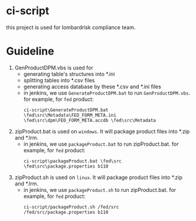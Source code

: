 **ci-script**
===
this project is used for lombardrisk compliance team.

**Guideline**
===
1. GenProductDPM.vbs is used for
    * generating table's structures into *.ini
    * splitting tables into *.csv files
    * generating access database by these *.csv and *.ini files
    * in jenkins, we use `GenerateProductDPM.bat` to run `GenProductDPM.vbs`.
    for example, for `fed` product:
       <pre><code>ci-script\GenerateProductDPM.bat \fed\src\Metadata\FED_FORM_META.ini \fed\src\dpm\FED_FORM_META.accdb \fed\src\Metadata</code></pre>
2. zipProduct.bat is used on `windows`. It will package product files into *.zip and *.lrm.
   * in jenkins, we use `packageProduct.bat` to run zipProduct.bat.
   for example, for `fed` product:
       <pre><code>ci-script\packageProduct.bat \fed\src \fed\src\package.properties b110</code></pre>
3. zipProduct.sh is used on `linux`. It will package product files into *.zip and *.lrm.
   * in jenkins, we use `packageProduct.sh` to run zipProduct.bat.
   for example, for `fed` product:
       <pre><code>ci-script/packageProduct.sh /fed/src /fed/src/package.properties b110</code></pre>
